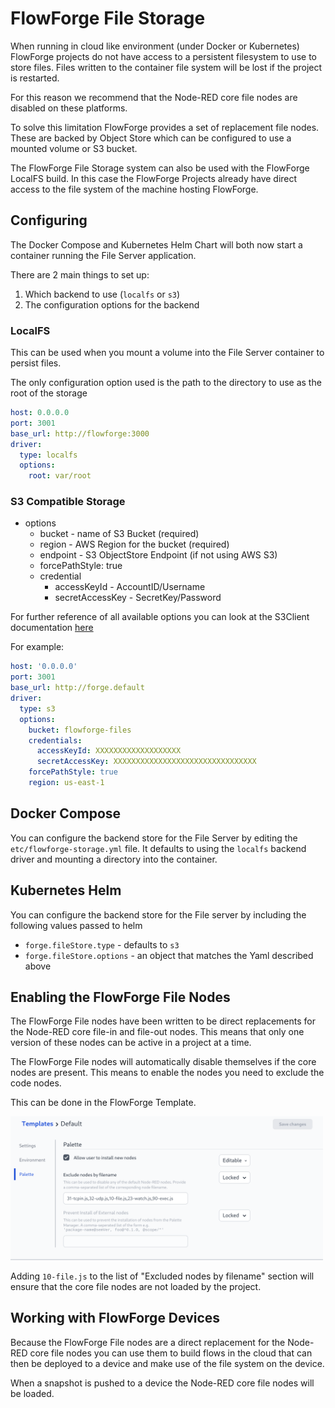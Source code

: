 # FlowForge File Storage

When running in cloud like environment (under Docker or Kubernetes)
FlowForge projects do not have access to a persistent filesystem to 
use to store files. Files written to the container file system will 
be lost if the project is restarted.

For this reason we recommend that the Node-RED core file nodes are
disabled on these platforms.

To solve this limitation FlowForge provides a set of replacement
file nodes. These are backed by Object Store which can be configured
to use a mounted volume or S3 bucket.

The FlowForge File Storage system can also be used with the FlowForge
LocalFS build. In this case the FlowForge Projects already have
direct access to the file system of the machine hosting FlowForge.

## Configuring

The Docker Compose and Kubernetes Helm Chart will both now start a 
container running the File Server application.

There are 2 main things to set up:

 1. Which backend to use (`localfs` or `s3`)
 2. The configuration options for the backend

### LocalFS

This can be used when you mount a volume into the File Server container
to persist files.

The only configuration option used is the path to the directory to use
as the root of the storage

```yaml
host: 0.0.0.0
port: 3001
base_url: http://flowforge:3000
driver:
  type: localfs
  options:
    root: var/root
```

### S3 Compatible Storage

- options
    - bucket - name of S3 Bucket (required)
    - region - AWS Region for the bucket (required)
    - endpoint - S3 ObjectStore Endpoint (if not using AWS S3)
    - forcePathStyle: true
    - credential
        - accessKeyId - AccountID/Username
        - secretAccessKey - SecretKey/Password

For further reference of all available options you can look at the S3Client documentation [here](https://docs.aws.amazon.com/AWSJavaScriptSDK/v3/latest/clients/client-s3/interfaces/s3clientconfig.html)

For example:

```yaml
host: '0.0.0.0'
port: 3001
base_url: http://forge.default
driver:
  type: s3
  options:
    bucket: flowforge-files
    credentials:
      accessKeyId: XXXXXXXXXXXXXXXXXXX
      secretAccessKey: XXXXXXXXXXXXXXXXXXXXXXXXXXXXXXXX
    forcePathStyle: true
    region: us-east-1
```

## Docker Compose

You can configure the backend store for the File Server by editing the 
`etc/flowforge-storage.yml` file. It defaults to using the `localfs` 
backend driver and mounting a directory into the container.

## Kubernetes Helm

You can configure the backend store for the File server by including 
the following values passed to helm

- `forge.fileStore.type` - defaults to `s3`
- `forge.fileStore.options` - an object that matches the Yaml described above

## Enabling the FlowForge File Nodes

The FlowForge File nodes have been written to be direct replacements
for the Node-RED core file-in and file-out nodes. This means that only 
one version of these nodes can be active in a project at a time.

The FlowForge File nodes will automatically disable themselves if the 
core nodes are present. This means to enable the nodes you need to 
exclude the code nodes.

This can be done in the FlowForge Template.

<img src="../images/file-node-template.png" width=500 />

Adding `10-file.js` to the list of "Excluded nodes by filename" section will ensure that the core file nodes are not loaded by the project.

## Working with FlowForge Devices

Because the FlowForge File nodes are a direct replacement for the
Node-RED core file nodes you can use them to build flows
in the cloud that can then be deployed to a device and make use of 
the file system on the device.

When a snapshot is pushed to a device the Node-RED core file nodes 
will be loaded.